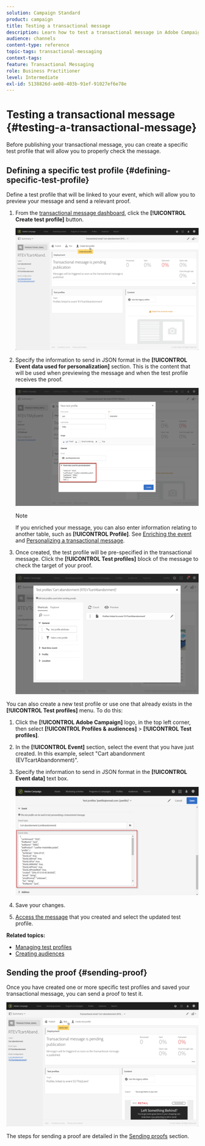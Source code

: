 ```yaml
---
solution: Campaign Standard
product: campaign
title: Testing a transactional message
description: Learn how to test a transactional message in Adobe Campaign.
audience: channels
content-type: reference
topic-tags: transactional-messaging
context-tags: 
feature: Transactional Messaging
role: Business Practitioner
level: Intermediate
exl-id: 5138826d-ae08-403b-91ef-91027ef6e78e
---
```

# Testing a transactional message {#testing-a-transactional-message}

Before publishing your transactional message, you can create a specific test profile that will allow you to properly check the message.

## Defining a specific test profile {#defining-specific-test-profile}

Define a test profile that will be linked to your event, which will allow you to preview your message and send a relevant proof.

1. From the [transactional message dashboard](../../channels/using/editing-transactional-message.md#accessing-transactional-messages), click the **[!UICONTROL Create test profile]** button.

   ![](assets/message-center_test-profile.png)

1. Specify the information to send in JSON format in the **[!UICONTROL Event data used for personalization]** section. This is the content that will be used when previewing the message and when the test profile receives the proof.

   ![](assets/message-center_event-data.png)

   >[!NOTE]
   >
   >If you enriched your message, you can also enter information relating to another table, such as **[!UICONTROL Profile]**. See [Enriching the event](../../channels/using/configuring-transactional-event.md#enriching-the-transactional-message-content) and [Personalizing a transactional message](../../channels/using/editing-transactional-message.md#personalizing-a-transactional-message).

1. Once created, the test profile will be pre-specified in the transactional message. Click the **[!UICONTROL Test profiles]** block of the message to check the target of your proof.

   ![](assets/message-center_5.png)

You can also create a new test profile or use one that already exists in the **[!UICONTROL Test profiles]** menu. To do this:

1. Click the **[!UICONTROL Adobe Campaign]** logo, in the top left corner, then select **[!UICONTROL Profiles & audiences]** > **[!UICONTROL Test profiles]**.
1. In the **[!UICONTROL Event]** section, select the event that you have just created. In this example, select "Cart abandonment (EVTcartAbandonment)".
1. Specify the information to send in JSON format in the **[!UICONTROL Event data]** text box.

   ![](assets/message-center_3.png)

1. Save your changes.
1. [Access the message](../../channels/using/editing-transactional-message.md#accessing-transactional-messages) that you created and select the updated test profile.

**Related topics:**

* [Managing test profiles](../../audiences/using/managing-test-profiles.md)
* [Creating audiences](../../audiences/using/creating-audiences.md)

## Sending the proof {#sending-proof}

Once you have created one or more specific test profiles and saved your transactional message, you can send a proof to test it.

![](assets/message-center_10.png)

The steps for sending a proof are detailed in the [Sending proofs](../../sending/using/sending-proofs.md) section.
